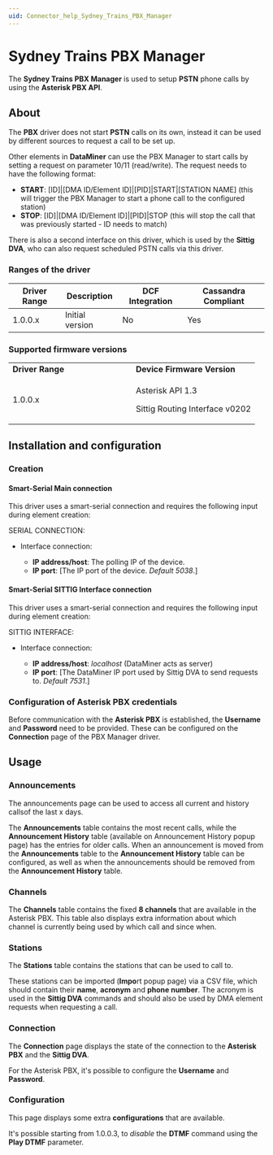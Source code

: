 ```yaml
---
uid: Connector_help_Sydney_Trains_PBX_Manager
---
```


# Sydney Trains PBX Manager

The **Sydney Trains PBX Manager** is used to setup **PSTN** phone calls by using the **Asterisk PBX API**.

## About

The **PBX** driver does not start **PSTN** calls on its own, instead it can be used by different sources to request a call to be set up.

Other elements in **DataMiner** can use the PBX Manager to start calls by setting a request on parameter 10/11 (read/write). The request needs to have the following format:

- **START**: \[ID\]\|\[DMA ID/Element ID\]\|\[PID\]\|START\|\[STATION NAME\] (this will trigger the PBX Manager to start a phone call to the configured station)
- **STOP**: \[ID\]\|\[DMA ID/Element ID\]\|\[PID\]\|STOP (this will stop the call that was previously started - ID needs to match)

There is also a second interface on this driver, which is used by the **Sittig DVA**, who can also request scheduled PSTN calls via this driver.

### Ranges of the driver

| **Driver Range** | **Description** | **DCF Integration** | **Cassandra Compliant** |
|------------------|-----------------|---------------------|-------------------------|
| 1.0.0.x          | Initial version | No                  | Yes                     |

### Supported firmware versions

<table>
<colgroup>
<col style="width: 50%" />
<col style="width: 50%" />
</colgroup>
<tbody>
<tr class="odd">
<td><strong>Driver Range</strong></td>
<td><strong>Device Firmware Version</strong></td>
</tr>
<tr class="even">
<td>1.0.0.x</td>
<td><p>Asterisk API 1.3</p>
<p>Sittig Routing Interface v0202</p></td>
</tr>
</tbody>
</table>

## Installation and configuration

### Creation

#### Smart-Serial Main connection

This driver uses a smart-serial connection and requires the following input during element creation:

SERIAL CONNECTION:

- Interface connection:

  - **IP address/host**: The polling IP of the device.
  - **IP port**: \[The IP port of the device. *Default 5038*.\]

#### Smart-Serial SITTIG Interface connection

This driver uses a smart-serial connection and requires the following input during element creation:

SITTIG INTERFACE:

- Interface connection:

  - **IP address/host**: *localhost* (DataMiner acts as server)
  - **IP port**: \[The DataMiner IP port used by Sittig DVA to send requests to. *Default 7531*.\]

### Configuration of Asterisk PBX credentials

Before communication with the **Asterisk PBX** is established, the **Username** and **Password** need to be provided. These can be configured on the **Connection** page of the PBX Manager driver.

## Usage

### Announcements

The announcements page can be used to access all current and history callsof the last x days.

The **Announcements** table contains the most recent calls, while the **Announcement History** table (available on Announcement History popup page) has the entries for older calls. When an announcement is moved from the **Announcements** table to the **Announcement History** table can be configured, as well as when the announcements should be removed from the **Announcement History** table.

### Channels

The **Channels** table contains the fixed **8 channels** that are available in the Asterisk PBX. This table also displays extra information about which channel is currently being used by which call and since when.

### Stations

The **Stations** table contains the stations that can be used to call to.

These stations can be imported (**Impo**rt popup page) via a CSV file, which should contain their **name**, **acronym** and **phone number**. The acronym is used in the **Sittig DVA** commands and should also be used by DMA element requests when requesting a call.

### Connection

The **Connection** page displays the state of the connection to the **Asterisk PBX** and the **Sittig DVA**.

For the Asterisk PBX, it's possible to configure the **Username** and **Password**.

### Configuration

This page displays some extra **configurations** that are available.

It's possible starting from 1.0.0.3, to *disable* the **DTMF** command using the **Play DTMF** parameter.
